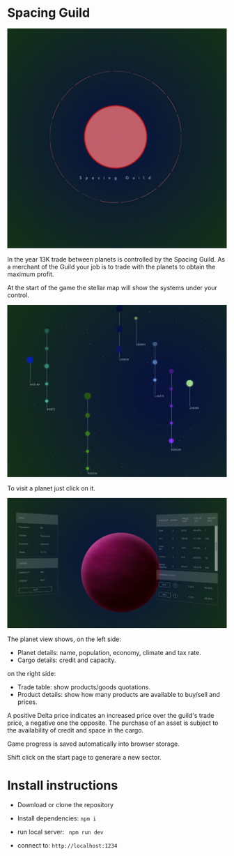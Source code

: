 # Spacing Guild

![startscreen](pics/splash.jpg)

In the year 13K trade between planets is controlled by the Spacing Guild. As a merchant of the Guild your job is to trade with the planets to obtain the maximum profit.

At the start of the game the stellar map will show the systems under your control.

![stellar_map](pics/stellarmap.jpg)

To visit a planet just click on it.

![planet](pics/planet.jpg)

The planet view shows, on the left side:
- Planet details: name, population, economy, climate and tax rate.
- Cargo details: credit and capacity.

on the right side:
- Trade table: show products/goods quotations.
- Product details: show how many products are available to buy/sell and prices.

A positive Delta price indicates an increased price over the guild's trade price, a negative one the opposite.
The purchase of an asset is subject to the availability of credit and space in the cargo.

Game progress is saved automatically into browser storage.

Shift click on the start page to generare a new sector.



# Install instructions
- Download or clone the repository
- Install dependencies:
```npm i ```

- run local server:
``` npm run dev```
- connect to:
```http://localhost:1234```



